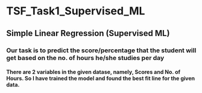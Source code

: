 # TSF_Task1_Supervised_ML 
## Simple Linear Regression (Supervised ML)
### Our task is to predict the score/percentage that the student will get based on the no. of hours he/she studies per day
#### There are 2 variables in the given datase, namely, Scores and No. of Hours. So I have trained the model and found the best fit line for the given data.
<img scr="Simple Linear Regression graph.png">
